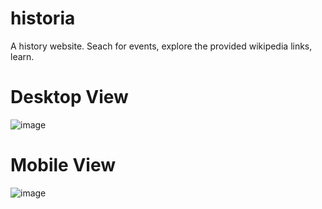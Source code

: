 # historia
A history website. Seach for events, explore the provided wikipedia links, learn.

# Desktop View
![image](https://github.com/JohnBCoding/historia/assets/12802117/cbd2c899-1441-4f8f-9589-1a6478f4c4fe)

# Mobile View
![image](https://github.com/JohnBCoding/historia/assets/12802117/db88314c-ef39-4bcc-9d1f-8455b2f37041)

